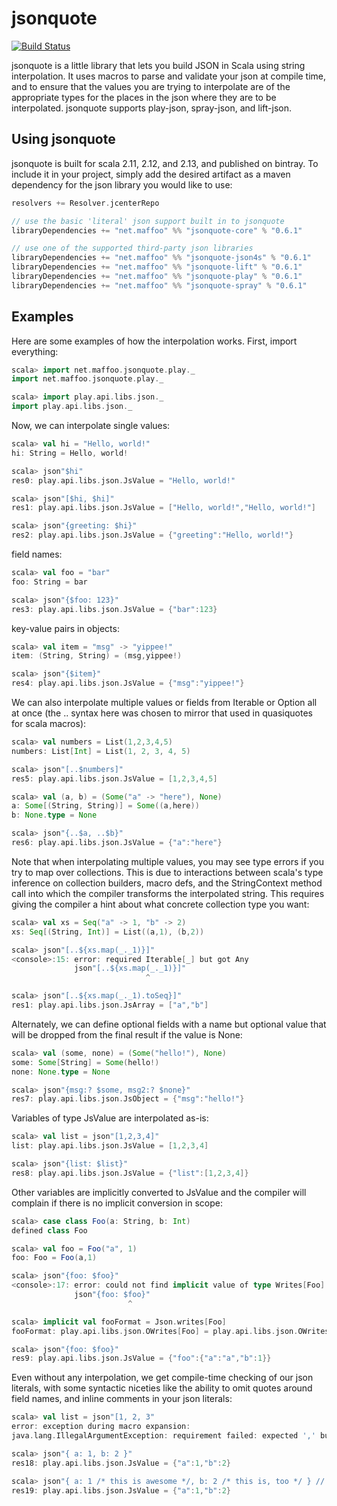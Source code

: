 jsonquote
=========

[![Build Status](https://secure.travis-ci.org/maffoo/jsonquote.svg?branch=master)](http://travis-ci.org/maffoo/jsonquote)

jsonquote is a little library that lets you build JSON in Scala using string interpolation.
It uses macros to parse and validate your json at compile time, and to ensure that the values
you are trying to interpolate are of the appropriate types for the places in the json where
they are to be interpolated. jsonquote supports play-json, spray-json, and lift-json.


Using jsonquote
---------------

jsonquote is built for scala 2.11, 2.12, and 2.13, and published on bintray. To include it in your
project, simply add the desired artifact as a maven dependency for the json library you would
like to use:
```scala
resolvers += Resolver.jcenterRepo

// use the basic 'literal' json support built in to jsonquote
libraryDependencies += "net.maffoo" %% "jsonquote-core" % "0.6.1"

// use one of the supported third-party json libraries
libraryDependencies += "net.maffoo" %% "jsonquote-json4s" % "0.6.1"
libraryDependencies += "net.maffoo" %% "jsonquote-lift" % "0.6.1"
libraryDependencies += "net.maffoo" %% "jsonquote-play" % "0.6.1"
libraryDependencies += "net.maffoo" %% "jsonquote-spray" % "0.6.1"

```


Examples
--------

Here are some examples of how the interpolation works. First, import everything:
```scala
scala> import net.maffoo.jsonquote.play._
import net.maffoo.jsonquote.play._

scala> import play.api.libs.json._
import play.api.libs.json._
```

Now, we can interpolate single values:
```scala
scala> val hi = "Hello, world!"
hi: String = Hello, world!

scala> json"$hi"
res0: play.api.libs.json.JsValue = "Hello, world!"

scala> json"[$hi, $hi]"
res1: play.api.libs.json.JsValue = ["Hello, world!","Hello, world!"]

scala> json"{greeting: $hi}"
res2: play.api.libs.json.JsValue = {"greeting":"Hello, world!"}
```

field names:
```scala
scala> val foo = "bar"
foo: String = bar

scala> json"{$foo: 123}"
res3: play.api.libs.json.JsValue = {"bar":123}
```

key-value pairs in objects:
```scala
scala> val item = "msg" -> "yippee!"
item: (String, String) = (msg,yippee!)

scala> json"{$item}"
res4: play.api.libs.json.JsValue = {"msg":"yippee!"}
```

We can also interpolate multiple values or fields from Iterable or Option all at once
(the .. syntax here was chosen to mirror that used in quasiquotes for scala macros):
```scala
scala> val numbers = List(1,2,3,4,5)
numbers: List[Int] = List(1, 2, 3, 4, 5)

scala> json"[..$numbers]"
res5: play.api.libs.json.JsValue = [1,2,3,4,5]

scala> val (a, b) = (Some("a" -> "here"), None)
a: Some[(String, String)] = Some((a,here))
b: None.type = None

scala> json"{..$a, ..$b}"
res6: play.api.libs.json.JsValue = {"a":"here"}
```

Note that when interpolating multiple values, you may see type errors if you try to
map over collections. This is due to interactions between scala's type inference
on collection builders, macro defs, and the StringContext method call into which
the compiler transforms the interpolated string. This requires giving the compiler
a hint about what concrete collection type you want:
```scala
scala> val xs = Seq("a" -> 1, "b" -> 2)
xs: Seq[(String, Int)] = List((a,1), (b,2))

scala> json"[..${xs.map(_._1)}]"
<console>:15: error: required Iterable[_] but got Any
              json"[..${xs.map(_._1)}]"
                              ^

scala> json"[..${xs.map(_._1).toSeq}]"
res1: play.api.libs.json.JsArray = ["a","b"]
```


Alternately, we can define optional fields with a name but optional value that
will be dropped from the final result if the value is None:
```scala
scala> val (some, none) = (Some("hello!"), None)
some: Some[String] = Some(hello!)
none: None.type = None

scala> json"{msg:? $some, msg2:? $none}"
res7: play.api.libs.json.JsObject = {"msg":"hello!"}
```

Variables of type JsValue are interpolated as-is:
```scala
scala> val list = json"[1,2,3,4]"
list: play.api.libs.json.JsValue = [1,2,3,4]

scala> json"{list: $list}"
res8: play.api.libs.json.JsValue = {"list":[1,2,3,4]}
```

Other variables are implicitly converted to JsValue and the compiler
will complain if there is no implicit conversion in scope:
```scala
scala> case class Foo(a: String, b: Int)
defined class Foo

scala> val foo = Foo("a", 1)
foo: Foo = Foo(a,1)

scala> json"{foo: $foo}"
<console>:17: error: could not find implicit value of type Writes[Foo]
              json"{foo: $foo}"
                          ^

scala> implicit val fooFormat = Json.writes[Foo]
fooFormat: play.api.libs.json.OWrites[Foo] = play.api.libs.json.OWrites$$anon$2@2f2b6ef9

scala> json"{foo: $foo}"
res9: play.api.libs.json.JsValue = {"foo":{"a":"a","b":1}}
```

Even without any interpolation, we get compile-time checking of our json literals, with
some syntactic niceties like the ability to omit quotes around field names, and inline
comments in your json literals:
```scala
scala> val list = json"[1, 2, 3"
error: exception during macro expansion: 
java.lang.IllegalArgumentException: requirement failed: expected ',' but got EOF

scala> json"{ a: 1, b: 2 }"
res18: play.api.libs.json.JsValue = {"a":1,"b":2}

scala> json"{ a: 1 /* this is awesome */, b: 2 /* this is, too */ } // that was great"
res19: play.api.libs.json.JsValue = {"a":1,"b":2}
```
